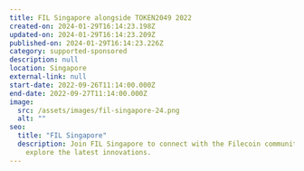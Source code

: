 ```yaml
---
title: FIL Singapore alongside TOKEN2049 2022
created-on: 2024-01-29T16:14:23.198Z
updated-on: 2024-01-29T16:14:23.209Z
published-on: 2024-01-29T16:14:23.226Z
category: supported-sponsored
description: null
location: Singapore
external-link: null
start-date: 2022-09-26T11:14:00.000Z
end-date: 2022-09-27T11:14:00.000Z
image:
  src: /assets/images/fil-singapore-24.png
  alt: ""
seo:
  title: "FIL Singapore"
  description: Join FIL Singapore to connect with the Filecoin community and
    explore the latest innovations.
---
```

